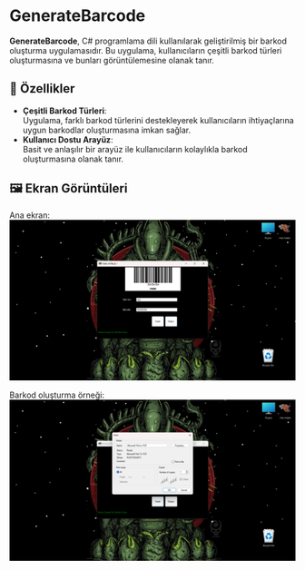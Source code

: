 # GenerateBarcode

**GenerateBarcode**, C# programlama dili kullanılarak geliştirilmiş bir barkod oluşturma uygulamasıdır. Bu uygulama, kullanıcıların çeşitli barkod türleri oluşturmasına ve bunları görüntülemesine olanak tanır.

## 📌 Özellikler

- **Çeşitli Barkod Türleri**:  
  Uygulama, farklı barkod türlerini destekleyerek kullanıcıların ihtiyaçlarına uygun barkodlar oluşturmasına imkan sağlar.  
- **Kullanıcı Dostu Arayüz**:  
  Basit ve anlaşılır bir arayüz ile kullanıcıların kolaylıkla barkod oluşturmasına olanak tanır.  

## 🖼️ Ekran Görüntüleri

Ana ekran:  
![Uygulama Ana Ekranı](1.png)

Barkod oluşturma örneği:  
![Barkod Örneği](2.png)
